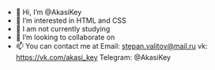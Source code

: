- 👋 Hi, I’m @AkasiKey
- 👀 I’m interested in HTML and CSS
- 🌱 I am not currently studying
- 💞️ I’m looking to collaborate on
- 📫 You can contact me at
  Email: stepan.valitov@mail.ru
  vk: https://vk.com/akasi_key
  Telegram: @AkasiKey

<!---
AkasiKey/AkasiKey is a ✨ special ✨ repository because its `README.md` (this file) appears on your GitHub profile.
You can click the Preview link to take a look at your changes.
--->
